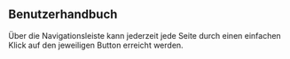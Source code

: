 ## Benutzerhandbuch
Über die Navigationsleiste kann jederzeit jede Seite durch einen einfachen Klick auf den jeweiligen
Button erreicht werden.